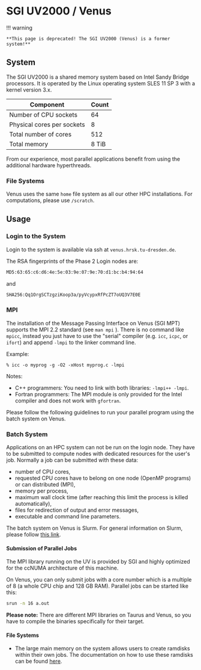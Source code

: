# SGI UV2000 / Venus

!!! warning

    **This page is deprecated! The SGI UV2000 (Venus) is a former system!**

## System

The SGI UV2000 is a shared memory system based on Intel Sandy Bridge processors. It is operated by
the Linux operating system SLES 11 SP 3 with a kernel version 3.x.

| Component                  | Count |
|----------------------------|-------|
| Number of CPU sockets      | 64    |
| Physical cores per sockets | 8     |
| Total number of cores      | 512   |
| Total memory               | 8 TiB |

From our experience, most parallel applications benefit from using the additional hardware
hyperthreads.

### File Systems

Venus uses the same `home` file system as all our other HPC installations.
For computations, please use `/scratch`.

## Usage

### Login to the System

Login to the system is available via ssh at `venus.hrsk.tu-dresden.de`.

The RSA fingerprints of the Phase 2 Login nodes are:

```Bash
MD5:63:65:c6:d6:4e:5e:03:9e:07:9e:70:d1:bc:b4:94:64
```

and

```Bash
SHA256:Qq1OrgSCTzgziKoop3a/pyVcypxRfPcZT7oUQ3V7E0E
```

### MPI

The installation of the Message Passing Interface on Venus (SGI MPT) supports the MPI 2.2 standard
(see `man mpi` ). There is no command like `mpicc`, instead you just have to use the "serial"
compiler (e.g. `icc`, `icpc`, or `ifort`) and append `-lmpi` to the linker command line.

Example:

```console
% icc -o myprog -g -O2 -xHost myprog.c -lmpi
```

Notes:

- C++ programmers: You need to link with both libraries:
  `-lmpi++ -lmpi`.
- Fortran programmers: The MPI module is only provided for the Intel
  compiler and does not work with `gfortran`.

Please follow the following guidelines to run your parallel program using the batch system on Venus.

### Batch System

Applications on an HPC system can not be run on the login node. They have to be submitted to compute
nodes with dedicated resources for the user's job. Normally a job can be submitted with these data:

- number of CPU cores,
- requested CPU cores have to belong on one node (OpenMP programs) or
  can distributed (MPI),
- memory per process,
- maximum wall clock time (after reaching this limit the process is
  killed automatically),
- files for redirection of output and error messages,
- executable and command line parameters.

The batch system on Venus is Slurm. For general information on Slurm, please follow
[this link](../jobs_and_resources/slurm.md).

#### Submission of Parallel Jobs

The MPI library running on the UV is provided by SGI and highly optimized for the ccNUMA
architecture of this machine.

On Venus, you can only submit jobs with a core number which is a multiple of 8 (a whole CPU chip and
128 GB RAM). Parallel jobs can be started like this:

```Bash
srun -n 16 a.out
```

**Please note:** There are different MPI libraries on Taurus and Venus,
so you have to compile the binaries specifically for their target.

#### File Systems

- The large main memory on the system allows users to create ramdisks
  within their own jobs. The documentation on how to use these
  ramdisks can be found [here](ram_disk_documentation.md).
